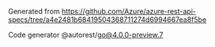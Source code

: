 Generated from https://github.com/Azure/azure-rest-api-specs/tree/a4e2481b68419504368711274d6994667ea8f5be

Code generator @autorest/go@4.0.0-preview.7
